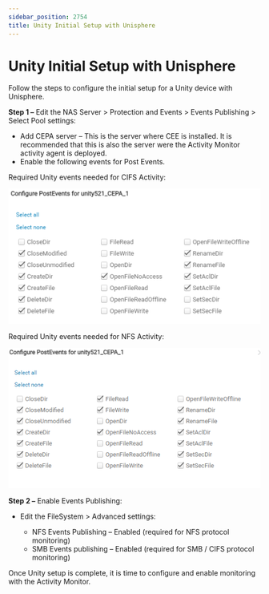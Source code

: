 ```yaml
---
sidebar_position: 2754
title: Unity Initial Setup with Unisphere
---
```


# Unity Initial Setup with Unisphere

Follow the steps to configure the initial setup for a Unity device with Unisphere.

**Step 1 –** Edit the NAS Server > Protection and Events > Events Publishing > Select Pool settings:

* Add CEPA server – This is the server where CEE is installed. It is recommended that this is also the server were the Activity Monitor activity agent is deployed.
* Enable the following events for Post Events.

Required Unity events needed for CIFS Activity:

![NAM Required Events For CIFS](../../../../../static/images/ActivityMonitor_8.0/Content/Resources/Images/Config/Dell/Unity/EventsCIFS.png "NAM Required Events For CIFS")

Required Unity events needed for NFS Activity:

![NAM Required Events For NFS](../../../../../static/images/ActivityMonitor_8.0/Content/Resources/Images/Config/Dell/Unity/EventsNFS.png "NAM Required Events For NFS")

**Step 2 –** Enable Events Publishing:

* Edit the FileSystem > Advanced settings:

  * NFS Events Publishing – Enabled (required for NFS protocol monitoring)
  * SMB Events publishing – Enabled (required for SMB / CIFS protocol monitoring)

Once Unity setup is complete, it is time to configure and enable monitoring with the Activity Monitor.